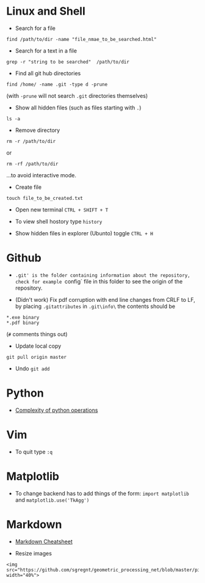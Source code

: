# Linux and Shell

- Search for a file
```
find /path/to/dir -name "file_nmae_to_be_searched.html"
```

- Search for a text in a file
```
grep -r "string to be searched"  /path/to/dir
```


- Find all git hub directories 
```
find /home/ -name .git -type d -prune
```
(with `-prune` will not search `.git` directories themselves)


- Show all hidden files (such as files starting with `.`)

```
ls -a
```

- Remove directory 
```
rm -r /path/to/dir
```

or 

```
rm -rf /path/to/dir
```
...to avoid interactive mode. 

- Create file 

```
touch file_to_be_created.txt
```

- Open new terminal `CTRL + SHIFT + T`

- To view shell hostory type `history`

- Show hidden files in explorer (Ubunto) toggle `CTRL + H`

# Github

- `.git' is the folder containing information about the repository, check for example `config` file in this folder to see the origin of the repository. 

- (Didn't work) Fix pdf corruption with end line changes from CRLF to LF, by placing `.gitattributes` in `.git\info\` the contents should be
```
*.exe binary 
*.pdf binary
```
(`#` comments things out)

- Update local copy 

```
git pull origin master
```

- Undo `git add`

# Python 

-  [Complexity of python operations](https://www.ics.uci.edu/~pattis/ICS-33/lectures/complexitypython.txt) 

# Vim 

-  To quit type `:q`


# Matplotlib

- To change backend has to add things of the form: `import matplotlib` and `matplotlib.use('TkAgg')` 


# Markdown 

- [Markdown Cheatsheet](https://github.com/adam-p/markdown-here/wiki/Markdown-Cheatsheet)

- Resize images 

```
<img src="https://github.com/sgregnt/geometric_processing_net/blob/master/pics/mesh_with_displacments.png" width="40%">

```
